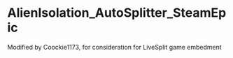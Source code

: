 # AlienIsolation_AutoSplitter_SteamEpic
Modified by Coockie1173, for consideration for LiveSplit game embedment
